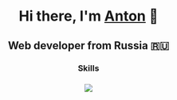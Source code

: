<h1 align="center">Hi there, I'm <a href="https://t.me/anton_aladin" target="_blank">Anton</a> 
🖖</h1>
<h2 align="center">Web developer from Russia 🇷🇺</h2>
<h3 align="center">Skills</h3>
<h3 align="center"><img src="https://skillicons.dev/icons?i=html,pug,css,scss,less,js,ts,vue,pinia,figma,npm,vite,webpack,postman,jest,azure,docker,vscode,visualstudio,photoshop,github,svg&theme=dark"></h3>

<!--
**c0mixz0ne/c0mixz0ne** is a ✨ _special_ ✨ repository because its `README.md` (this file) appears on your GitHub profile.

Here are some ideas to get you started:

- 🔭 I’m currently working on ...
- 🌱 I’m currently learning ...
- 👯 I’m looking to collaborate on ...
- 🤔 I’m looking for help with ...
- 💬 Ask me about ...
- 📫 How to reach me: ...
- 😄 Pronouns: ...
- ⚡ Fun fact: ...
-->
